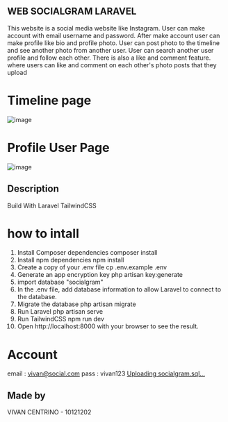 ## WEB SOCIALGRAM LARAVEL
This website is a social media website like Instagram. User can make account with email username and password. After make account user can make profile like bio and profile photo. User can post photo to the timeline and see another photo from another user.
User can search another user profile  and follow each other. There is also a like and comment feature. where users can like and comment on each other's photo posts that they upload
# Timeline page
![image](https://github.com/ThatBoyVreezy/SocialGram_Laravel/assets/128937777/808d57ba-880e-482e-b079-43d5bc2a65e8)
# Profile User Page
![image](https://github.com/ThatBoyVreezy/SocialGram_Laravel/assets/128937777/fe94dc55-1333-4efa-98e0-bba0546ec487)

## Description
Build With
Laravel
TailwindCSS

# how to intall
1. Install Composer dependencies composer install
2. Install npm dependencies npm install
3. Create a copy of your .env file cp .env.example .env
4. Generate an app encryption key php artisan key:generate
5. import database "socialgram" 
7. In the .env file, add database information to allow Laravel to connect to the database.
8. Migrate the database php artisan migrate
9. Run Laravel php artisan serve
10. Run TailwindCSS npm run dev
11. Open http://localhost:8000 with your browser to see the result.

# Account 
email : vivan@social.com
pass : vivan123
[Uploading socialgram.sql…]()

## Made by
VIVAN CENTRINO - 10121202
